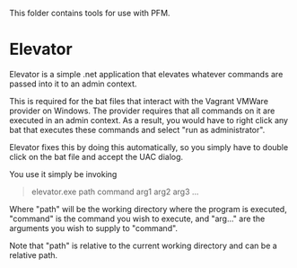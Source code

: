 This folder contains tools for use with PFM.

# Elevator
Elevator is a simple .net application that elevates whatever commands are passed into it to an admin context.

This is required for the bat files that interact with the Vagrant VMWare provider on Windows. The provider requires that all commands on it are executed in an admin context. As a result, you would have to right click any bat that executes these commands and select "run as administrator".

Elevator fixes this by doing this automatically, so you simply have to double click on the bat file and accept the UAC dialog.

You use it simply be invoking
> elevator.exe path command arg1 arg2 arg3 ...

Where "path" will be the working directory where the program is executed, "command" is the command you wish to execute, and "arg..." are the arguments you wish to supply to "command".

Note that "path" is relative to the current working directory and can be a relative path.